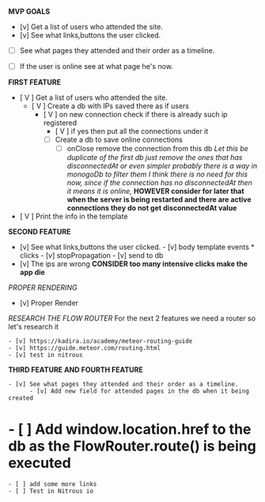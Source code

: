 **MVP GOALS**
- [v] Get a list of users who attended the site.
- [v] See what links,buttons the user clicked.
- [ ] See what pages they attended and their order as a timeline.
- [ ] If the user is online see at what page he's now.


**FIRST FEATURE**

- [ V ] Get a list of users who attended the site.
    - [ V ] Create a db with IPs saved there as if users
        - [ V ] on new connection check if there is already such ip registered
            - [ V ] if yes then put all the connections under it
          - [  ] Create a db to save online connections
              - [  ] onClose remove the connection from this db
                      *Let this be duplicate of the first db just remove the ones that has disconnectedAt or even simpler probably there is a way in monogoDb to filter them*
                      *I think there is no need for this now, since if the connection has no disconnectedAt then it means it is online,* **HOWEVER consider for later that when the server is being restarted and there are active connections they do not get disconnectedAt value**
- [ V ] Print the info in the template

**SECOND FEATURE**

- [v] See what links,buttons the user clicked.
      - [v] body template events * clicks
          - [v] stopPropagation
          - [v] send to db
      <!-- *Got the click events in the db just now need to properly render them in templates* -->
- [v] The ips are wrong
      **CONSIDER too many intensive clicks make the app die**

*PROPER RENDERING*
  - [v] Proper Render

*RESEARCH THE FLOW ROUTER*
    For the next 2 features we need a router so let's research it

    - [v] https://kadira.io/academy/meteor-routing-guide
    - [v] https://guide.meteor.com/routing.html
    - [v] test in nitrous


**THIRD FEATURE AND FOURTH FEATURE**

    - [v] See what pages they attended and their order as a timeline.
          - [v] Add new field for attended pages in the db when it being created
#          - [ ] Add window.location.href to the db as the FlowRouter.route() is being executed

    - [ ] add some more links
    - [ ] Test in Nitrous io
